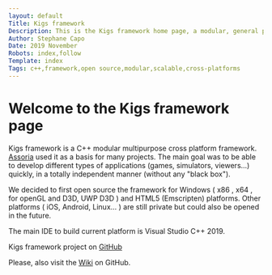 ```yaml
---
layout: default
Title: Kigs framework
Description: This is the Kigs framework home page, a modular, general purpose, cross platform, C++ development framework.
Author: Stephane Capo
Date: 2019 November 
Robots: index,follow
Template: index
Tags: c++,framework,open source,modular,scalable,cross-platforms 
---
```


# Welcome to the Kigs framework page

Kigs framework is a C++ modular multipurpose cross platform framework. [Assoria](http://assoria.com/) used it as a basis for many projects. The main goal was to be able to develop different types of applications (games, simulators, viewers...) quickly, in a totally independent manner (without any "black box").

We decided to first open source the framework for Windows ( x86 , x64 , for openGL and D3D, UWP D3D ) and HTML5 (Emscripten) platforms. Other platforms ( iOS, Android, Linux... ) are still private but could also be opened in the future.

The main IDE to build current platform is Visual Studio C++ 2019.

Kigs framework project on [GitHub](https://github.com/assoria/kigs/)

Please, also visit the [Wiki](https://github.com/assoria/kigs/wiki) on GitHub.<br/>